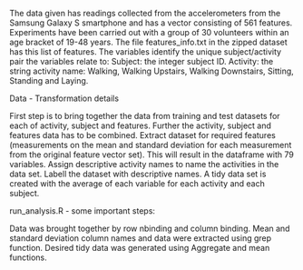 The data given has readings collected from the accelerometers from the Samsung Galaxy S smartphone and has a vector consisting of 561 features. Experiments have been carried out with a group of 30 volunteers within an age bracket of 19-48 years. The file features_info.txt in the zipped dataset has this list of features.
The variables identify the unique subject/activity pair the variables relate to: Subject: the integer subject ID. Activity: the string activity name: Walking, Walking Upstairs, Walking Downstairs, Sitting, Standing and Laying.

Data - Transformation details

First step is to bring together the data from training and test datasets for each of activity, subject and features. 
Further the activity, subject and features data has to be combined. 
Extract dataset for required features (measurements on the mean and standard deviation for each measurement from the original feature vector set). This will result in the dataframe with 79 variables.
Assign descriptive activity names to name the activities in the data set. Labell the dataset with descriptive names.
A tidy data set is created with the average of each variable for each activity and each subject.


run_analysis.R - some important steps:

Data was brought together by row nbinding and column binding.
Mean and standard deviation column names and data were extracted using grep function.
Desired tidy data was generated using Aggregate and mean functions.
